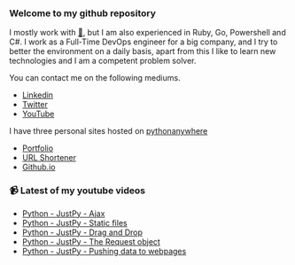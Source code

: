 ### Welcome to my github repository

I mostly work with [:snake:](https://www.python.org/), but I am also experienced in Ruby, Go, Powershell and C#. I work as a Full-Time DevOps engineer for a big company, and I try to better the environment on a daily basis, apart from this I like to learn new technologies and I am a competent problem solver.

You can contact me on the following mediums.
- [Linkedin](https://www.linkedin.com/in/r3ap3rpy)
- [Twitter](https://twitter.com/r3ap3rpy)
- [YouTube](https://www.youtube.com/channel/UC1qkMXH8d2I9DDAtBSeEHqg)

I have three personal sites hosted on [pythonanywhere](https://www.pythonanywhere.com/)
- [Portfolio](http://r3ap3rpy.pythonanywhere.com/)
- [URL Shortener](http://shortenpy.pythonanywhere.com/)
- [Github.io](https://r3ap3rpy.github.io/)

### :video_camera: Latest of my youtube videos
<!-- YOUTUBE:START -->
- [Python - JustPy - Ajax](https://www.youtube.com/watch?v=5967tOX7HEM)
- [Python - JustPy - Static files](https://www.youtube.com/watch?v=huFqWBWSRq0)
- [Python - JustPy - Drag and Drop](https://www.youtube.com/watch?v=A7sZAWrEqOM)
- [Python - JustPy - The Request object](https://www.youtube.com/watch?v=2tfekh0oDig)
- [Python - JustPy - Pushing data to webpages](https://www.youtube.com/watch?v=U2R_ECd1v2E)
<!-- YOUTUBE:END -->

